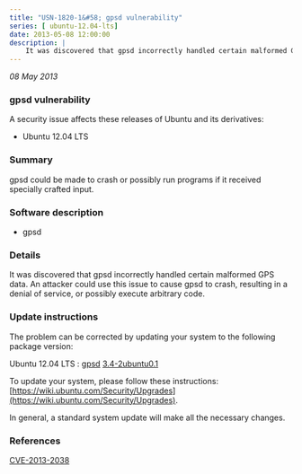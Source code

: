 ```yaml
---
title: "USN-1820-1&#58; gpsd vulnerability"
series: [ ubuntu-12.04-lts]
date: 2013-05-08 12:00:00
description: |
    It was discovered that gpsd incorrectly handled certain malformed GPS data. An attacker could use this issue to cause gpsd to crash, resulting in a denial of service, or possibly execute arbitrary code. 
--- 
```

 
 

*08 May 2013*

### gpsd vulnerability

A security issue affects these releases of Ubuntu and its derivatives:

* Ubuntu 12.04 LTS

### Summary

gpsd could be made to crash or possibly run programs if it received specially crafted input.

### Software description

* gpsd 

### Details

It was discovered that gpsd incorrectly handled certain malformed GPS data. An attacker could use this issue to cause gpsd to crash, resulting in a denial of service, or possibly execute arbitrary code. 

### Update instructions

The problem can be corrected by updating your system to the following package version:

Ubuntu 12.04 LTS
 : [gpsd](https://launchpad.net/ubuntu/+source/gpsd) <span> [3.4-2ubuntu0.1](https://launchpad.net/ubuntu/+source/gpsd/3.4-2ubuntu0.1) </span> 

To update your system, please follow these instructions: [https://wiki.ubuntu.com/Security/Upgrades](https://wiki.ubuntu.com/Security/Upgrades).

In general, a standard system update will make all the necessary changes. 

### References

 
 [CVE-2013-2038](http://people.ubuntu.com/~ubuntu-security/cve/CVE-2013-2038)
 

